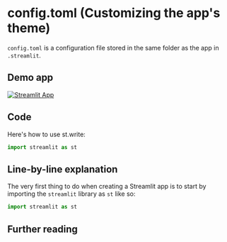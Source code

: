 # config.toml (Customizing the app's theme)

`config.toml` is a configuration file stored in the same folder as the app in `.streamlit`.

## Demo app

[![Streamlit App](https://static.streamlit.io/badges/streamlit_badge_black_white.svg)](https://share.streamlit.io/dataprofessor/st-config.toml/)

## Code
Here's how to use st.write:
```python
import streamlit as st


```

## Line-by-line explanation
The very first thing to do when creating a Streamlit app is to start by importing the `streamlit` library as `st` like so:
```python
import streamlit as st
```

## Further reading

